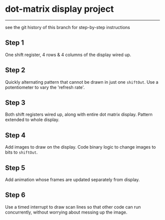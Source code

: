 # dot-matrix display project

---

see the git history of this branch for step-by-step instructions



## Step 1
One shift register, 4 rows & 4 columns of the display wired up.

## Step 2
Quickly alternating pattern that cannot be drawn in just one `shiftOut`.
Use a potentiometer to vary the 'refresh rate'.

## Step 3
Both shift registers wired up, along with entire dot matrix display.
Pattern extended to whole display.

## Step 4
Add images to draw on the display.
Code binary logic to change images to bits to `shiftOut`.

## Step 5
Add animation whose frames are updated separately from display.

## Step 6
Use a timed interrupt to draw scan lines so that other code can run concurrently,
without worrying about messing up the image.
